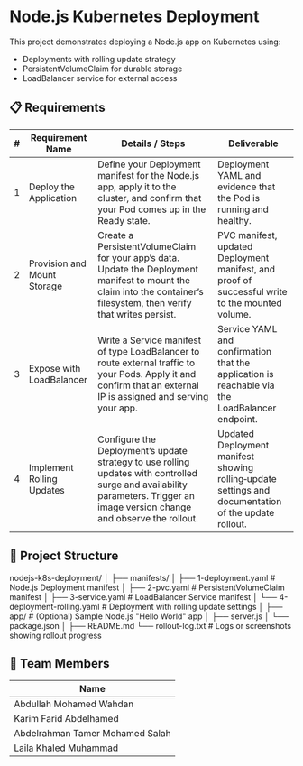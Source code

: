# Node.js Kubernetes Deployment

This project demonstrates deploying a Node.js app on Kubernetes using:

- Deployments with rolling update strategy
- PersistentVolumeClaim for durable storage
- LoadBalancer service for external access


## 📋 Requirements

| #  | Requirement Name           | Details / Steps                                                                                                                                     | Deliverable                                                                                 |
|----|----------------------------|-----------------------------------------------------------------------------------------------------------------------------------------------------|---------------------------------------------------------------------------------------------|
| 1  | Deploy the Application     | Define your Deployment manifest for the Node.js app, apply it to the cluster, and confirm that your Pod comes up in the Ready state.               | Deployment YAML and evidence that the Pod is running and healthy.                          |
| 2  | Provision and Mount Storage| Create a PersistentVolumeClaim for your app’s data. Update the Deployment manifest to mount the claim into the container’s filesystem, then verify that writes persist. | PVC manifest, updated Deployment manifest, and proof of successful write to the mounted volume. |
| 3  | Expose with LoadBalancer   | Write a Service manifest of type LoadBalancer to route external traffic to your Pods. Apply it and confirm that an external IP is assigned and serving your app. | Service YAML and confirmation that the application is reachable via the LoadBalancer endpoint. |
| 4  | Implement Rolling Updates  | Configure the Deployment’s update strategy to use rolling updates with controlled surge and availability parameters. Trigger an image version change and observe the rollout. | Updated Deployment manifest showing rolling‑update settings and documentation of the update rollout. |

## 📁 Project Structure

nodejs-k8s-deployment/
│
├── manifests/
│ ├── 1-deployment.yaml # Node.js Deployment manifest
│ ├── 2-pvc.yaml # PersistentVolumeClaim manifest
│ ├── 3-service.yaml # LoadBalancer Service manifest
│ └── 4-deployment-rolling.yaml # Deployment with rolling update settings
│
├── app/ # (Optional) Sample Node.js "Hello World" app
│ ├── server.js
│ └── package.json
│
├── README.md
└── rollout-log.txt # Logs or screenshots showing rollout progress


## 👥 Team Members

| Name                         |
|------------------------------|
| Abdullah Mohamed Wahdan      |
| Karim Farid Abdelhamed       |
| Abdelrahman Tamer Mohamed Salah |
| Laila Khaled Muhammad        |
